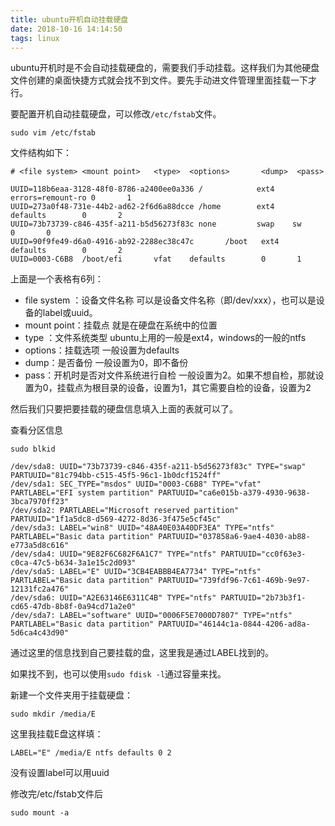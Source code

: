 ```yaml
---
title: ubuntu开机自动挂载硬盘
date: 2018-10-16 14:14:50
tags: linux
---
```


ubuntu开机时是不会自动挂载硬盘的，需要我们手动挂载。这样我们为其他硬盘文件创建的桌面快捷方式就会找不到文件。要先手动进文件管理里面挂载一下才行。

要配置开机自动挂载硬盘，可以修改`/etc/fstab`文件。

```
sudo vim /etc/fstab
```

文件结构如下：

```
# <file system> <mount point>   <type>  <options>       <dump>  <pass>

UUID=118b6eaa-3128-48f0-8786-a2400ee0a336 /            ext4    errors=remount-ro 0       1
UUID=273a0f48-731e-44b2-ad62-2f6d6a88dcce /home        ext4    defaults        0       2
UUID=73b73739-c846-435f-a211-b5d56273f83c none         swap    sw              0       0
UUID=90f9fe49-d6a0-4916-ab92-2288ec38c47c       /boot   ext4    defaults        0       2
UUID=0003-C6B8  /boot/efi       vfat    defaults        0       1
```

上面是一个表格有6列：

- file system ：设备文件名称
可以是设备文件名称（即/dev/xxx），也可以是设备的label或uuid。
- mount point：挂载点
就是在硬盘在系统中的位置
- type ：文件系统类型
ubuntu上用的一般是ext4，windows的一般的ntfs
- options：挂载选项
一般设置为defaults
- dump：是否备份
一般设置为0，即不备份
- pass：开机时是否对文件系统进行自检
一般设置为2。如果不想自检，那就设置为0，挂载点为根目录的设备，设置为1，其它需要自检的设备，设置为2

然后我们只要把要挂载的硬盘信息填入上面的表就可以了。

查看分区信息

```
sudo blkid
```

```
/dev/sda8: UUID="73b73739-c846-435f-a211-b5d56273f83c" TYPE="swap" PARTUUID="81c794bb-c515-45f5-96c1-1b0dcf1524ff"
/dev/sda1: SEC_TYPE="msdos" UUID="0003-C6B8" TYPE="vfat" PARTLABEL="EFI system partition" PARTUUID="ca6e015b-a379-4930-9638-3bca7970ff23"
/dev/sda2: PARTLABEL="Microsoft reserved partition" PARTUUID="1f1a5dc8-d569-4272-8d36-3f475e5cf45c"
/dev/sda3: LABEL="win8" UUID="48A40E03A40DF3EA" TYPE="ntfs" PARTLABEL="Basic data partition" PARTUUID="037858a6-9ae4-4030-ab88-e773a5d8c616"
/dev/sda4: UUID="9E82F6C682F6A1C7" TYPE="ntfs" PARTUUID="cc0f63e3-c0ca-47c5-b634-3a1e15c2d093"
/dev/sda5: LABEL="E" UUID="3CB4EABBB4EA7734" TYPE="ntfs" PARTLABEL="Basic data partition" PARTUUID="739fdf96-7c61-469b-9e97-12131fc2a476"
/dev/sda6: UUID="A2E63146E6311C4B" TYPE="ntfs" PARTUUID="2b73b3f1-cd65-47db-8b8f-0a94cd71a2e0"
/dev/sda7: LABEL="software" UUID="0006F5E7000D7807" TYPE="ntfs" PARTLABEL="Basic data partition" PARTUUID="46144c1a-0844-4206-ad8a-5d6ca4c43d90"
```

通过这里的信息找到自己要挂载的盘，这里我是通过LABEL找到的。

如果找不到，也可以使用`sudo fdisk -l`通过容量来找。

新建一个文件夹用于挂载硬盘：

```
sudo mkdir /media/E
```

这里我挂载E盘这样填：

```
LABEL="E" /media/E ntfs defaults 0 2
```

没有设置label可以用uuid

修改完/etc/fstab文件后

```
sudo mount -a
```
